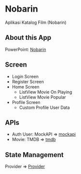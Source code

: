 # Nobarin

Aplikasi Katalog Film (Nobarin)

## About this App
PowerPoint:
[Nobarin](https://docs.google.com/presentation/d/1wziqN0fjYINrxQDxrYzG4pZr8RaBonNa/edit?usp=sharing&ouid=108866292431687366858&rtpof=true&sd=true)

## Screen
- Login Screen
- Register Screen
- Home Screen
  - ListView Movie On Playing
  - ListView Movie Popular
- Profile Screen
  - Custom Profile User Data

 ## APIs
- Auth User: MockAPI => [mockapi](https://mockapi.io/)
- Movie: TMDB => [tmdb](https://developers.themoviedb.org/3/getting-started/introduction)

## State Management
Provider => [Provider](https://pub.dev/packages/provider)
